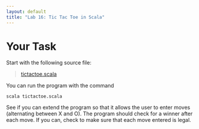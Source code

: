 ```yaml
---
layout: default
title: "Lab 16: Tic Tac Toe in Scala"
---
```


Your Task
=========

Start with the following source file:

> [tictactoe.scala](tictactoe.scala)

You can run the program with the command

    scala tictactoe.scala

See if you can extend the program so that it allows the user to enter moves (alternating between X and O). The program should check for a winner after each move. If you can, check to make sure that each move entered is legal.
